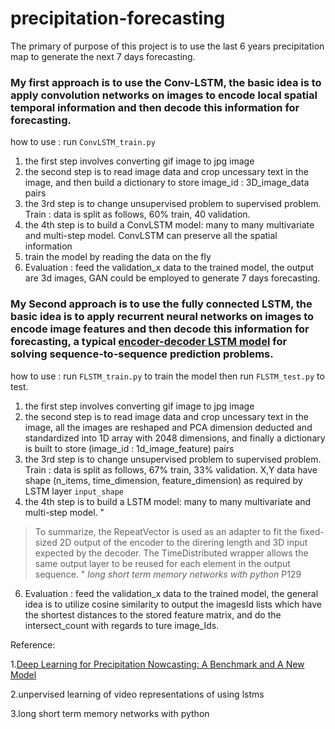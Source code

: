 # precipitation-forecasting

The primary of purpose of this project is to use the last 6 years precipitation map to generate the next 7 days forecasting.

### My first approach is to use the Conv-LSTM, the basic idea is to apply convolution networks on images to encode local spatial temporal information and then decode this information for forecasting.

how to  use :   run `ConvLSTM_train.py`

1. the first step involves converting gif image to jpg image
2. the second step is to read image data and crop uncessary text in the image, and then build a dictionary to store  image_id : 3D_image_data pairs
3. the 3rd step is to change unsupervised problem to supervised problem. Train : data is split as follows, 60% train, 40 validation.
4. the 4th step is to build a ConvLSTM model: many to many multivariate and multi-step model.  ConvLSTM can preserve all the spatial information
5. train the model by reading the data on the fly
6. Evaluation : feed the validation_x data to the trained model, the output are 3d images, GAN could be employed to generate 7 days forecasting.  


### My Second approach is to use the fully connected LSTM, the basic idea is to apply recurrent neural networks on images to encode image features and then decode this information for forecasting, a typical [encoder-decoder LSTM model](https://machinelearningmastery.com/lstm-autoencoders/) for solving sequence-to-sequence prediction problems.

how to  use :   run `FLSTM_train.py` to train the model then run `FLSTM_test.py` to test.
 
1. the first step involves converting gif image to jpg image
2. the second step is to read image data and crop uncessary text in the image, all the images are reshaped  and  PCA dimension deducted and standardized into 1D array with 2048 dimensions, and finally a dictionary is built to store  (image_id : 1d_image_feature) pairs
3. the 3rd step is to change unsupervised problem to supervised problem. Train : data is split as follows, 67% train, 33% validation. X,Y data have shape (n_items, time_dimension, feature_dimension) as required by LSTM layer `input_shape`
4. the 4th step is to build a LSTM model: many to many multivariate and multi-step model. "
> To summarize, the RepeatVector is used as an adapter to fit the fixed-sized 2D output of the encoder to the direring length and 3D input expected by the decoder. The TimeDistributed
wrapper allows the same output layer to be reused for each element in the output sequence. " 
*long short term memory networks with python*  P129  
6. Evaluation : feed the validation_x data to the trained model,  the general idea is to utilize cosine similarity to output the imagesId lists which have the shortest distances to the stored feature matrix, and do the intersect_count with regards to ture image_Ids.

Reference: 


1.[Deep Learning for Precipitation Nowcasting: A Benchmark and A New Model](https://github.com/sxjscience/HKO-7)

2.unpervised learning of video representations of using lstms
                   
3.long short term memory networks with python
